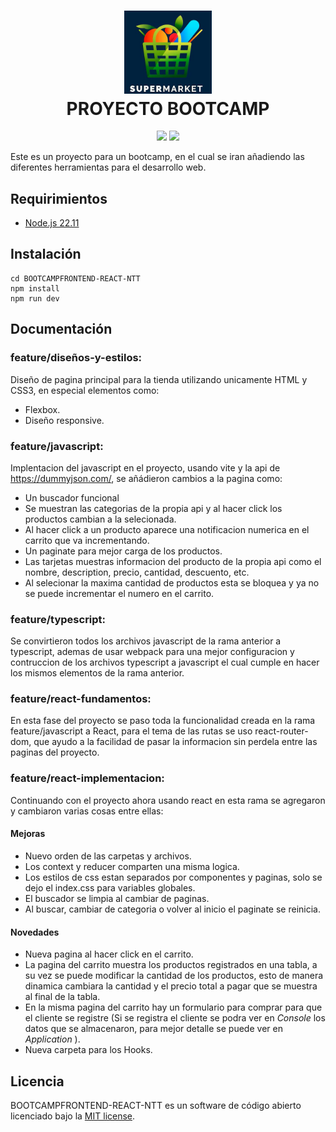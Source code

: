 <h1 align="center">
  <img src="public/imgs/logotipo.jpg" alt="Super Market" width="140">
  <br>
  PROYECTO BOOTCAMP
  <br>
</h1>

<p align="center">
<img src="https://img.shields.io/badge/stable-0.5.0-blue.svg">
<img src="https://img.shields.io/badge/license-MIT-orange.svg">
</p>

Este es un proyecto para un bootcamp, en el cual se iran añadiendo las diferentes herramientas para el desarrollo web. 

## Requirimientos

  - [Node.js  22.11](https://nodejs.org/en/)

## Instalación

    cd BOOTCAMPFRONTEND-REACT-NTT
    npm install
    npm run dev

## Documentación

### feature/diseños-y-estilos: 

Diseño de pagina principal para la tienda utilizando unicamente HTML y CSS3, en especial elementos como:

- Flexbox.
- Diseño responsive.

### feature/javascript:

Implentacion del javascript en el proyecto, usando vite y la api de https://dummyjson.com/, se añádieron cambios a la pagina como:

- Un buscador funcional
- Se muestran las categorias de la propia api y al hacer click los productos cambian a la selecionada.
- Al hacer click a un producto aparece una notificacion numerica en el carrito que va incrementando.
- Un paginate para mejor carga de los productos.
- Las tarjetas muestras informacion del producto de la propia api como el nombre, description, precio, cantidad, descuento, etc.
- Al selecionar la maxima cantidad de productos esta se bloquea y ya no se puede incrementar el numero en el carrito.

### feature/typescript:

Se convirtieron todos los archivos javascript de la rama anterior a typescript, ademas de usar webpack para una mejor configuracion y contruccion de los archivos typescript a javascript el cual cumple en hacer los mismos elementos de la rama anterior.

### feature/react-fundamentos:

En esta fase del proyecto se paso toda la funcionalidad creada en la rama feature/javascript a React, para el tema de las rutas se uso react-router-dom, que ayudo a la facilidad de pasar la informacion sin perdela entre las paginas del proyecto.

### feature/react-implementacion:

Continuando con el proyecto ahora usando react en esta rama se agregaron y cambiaron varias cosas entre ellas:

#### Mejoras

- Nuevo orden de las carpetas y archivos.
- Los context y reducer comparten una misma logica.
- Los estilos de css estan separados por componentes y paginas, solo se dejo el index.css para variables globales.
- El buscador se limpia al cambiar de paginas.
- Al buscar, cambiar de categoria o volver al inicio el paginate se reinicia.

#### Novedades

- Nueva pagina al hacer click en el carrito.
- La pagina del carrito muestra los productos registrados en una tabla, a su vez se puede modificar la cantidad de los productos, esto de manera dinamica cambiara la cantidad y el precio total a pagar que se muestra al final de la tabla.
- En la misma pagina del carrito hay un formulario para comprar para que el cliente se registre (Si se registra el cliente se podra ver en *Console* los datos que se almacenaron, para mejor detalle se puede ver en *Application* ).
- Nueva carpeta para los Hooks.

## Licencia

BOOTCAMPFRONTEND-REACT-NTT es un software de código abierto licenciado bajo la [MIT license](https://github.com/NikitaIZ/BOOTCAMPFRONTEND-REACT-NTT/blob/feature/dise%C3%B1os-y-estilos/LICENSE.md).